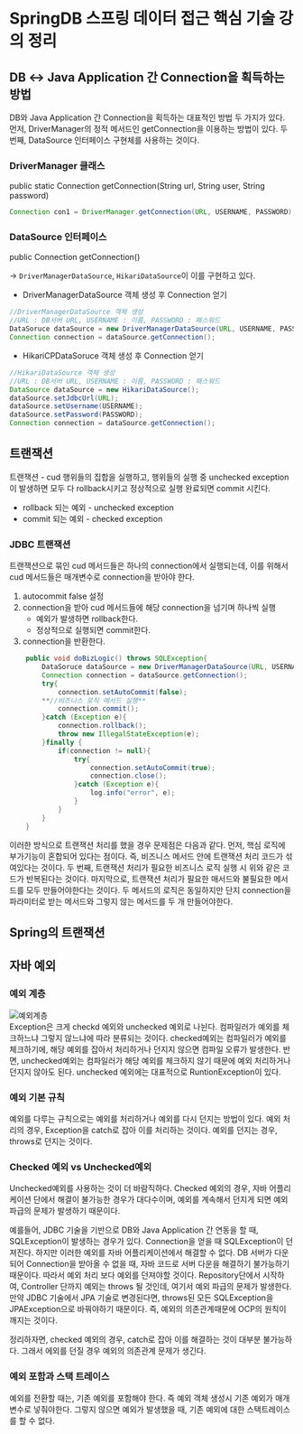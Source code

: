 # SpringDB 스프링 데이터 접근 핵심 기술 강의 정리

## DB ↔ Java Application 간 Connection을 획득하는 방법

DB와 Java Application 간 Connection을 획득하는 대표적인 방법 두 가지가 있다. 먼저, DriverManager의 정적 메서드인 getConnection을 이용하는 방법이 있다. 두 번째, DataSource 인터페이스 구현체를 사용하는 것이다. 

### DriverManager 클래스
public static Connection getConnection(String url, String user, String password)

```java
Connection con1 = DriverManager.getConnection(URL, USERNAME, PASSWORD);
```

### DataSource 인터페이스

public Connection getConnection()

→ `DriverManagerDataSource`, `HikariDataSource`이 이를 구현하고 있다.

- DriverManagerDataSource 객체 생성 후 Connection 얻기

```java
//DriverManagerDataSource 객체 생성
//URL : DB서버 URL, USERNAME : 이름, PASSWORD : 패스워드
DataSoruce dataSource = new DriverManagerDataSource(URL, USERNAME, PASSWORD);
Connection connection = dataSource.getConnection();
```

- HikariCPDataSoruce 객체 생성 후 Connection 얻기

```java
//HikariDataSource 객체 생성
//URL : DB서버 URL, USERNAME : 이름, PASSWORD : 패스워드
DataSource dataSource = new HikariDataSource();
dataSource.setJdbcUrl(URL);
dataSource.setUsername(USERNAME);
dataSource.setPassword(PASSWORD);
Connection connection = dataSource.getConnection();
```

## 트랜잭션

트랜잭션 - cud 행위들의 집합을 실행하고, 행위들의 실행 중 unchecked exception이 발생하면 모두 다 rollback시키고 정상적으로 실행 완료되면 commit 시킨다.

- rollback 되는 예외 - unchecked exception
- commit 되는 예외 - checked exception

### JDBC 트랜잭션

트랜잭션으로 묶인 cud 메서드들은 하나의 connection에서 실행되는데, 이를 위해서 cud 메서드들은 매개변수로 connection을 받아야 한다. 

1. autocommit false 설정
2. connection을 받아 cud 메서드들에 해당 connection을 넘기며 하나씩 실행
    - 예외가 발생하면 rollback한다.
    - 정상적으로 실행되면 commit한다.
3. connection을 반환한다.

```java
    public void doBizLogic() throws SQLException{
        DataSoruce dataSource = new DriverManagerDataSource(URL, USERNAME, PASSWORD);
        Connection connection = dataSource.getConnection();
        try{
            connection.setAutoCommit(false);
		**//비즈니스 로직 메서드 실행**
            connection.commit();
        }catch (Exception e){
            connection.rollback();
            throw new IllegalStateException(e);
        }finally {
            if(connection != null){
                try{
                    connection.setAutoCommit(true);
                    connection.close();
                }catch (Exception e){
                    log.info("error", e);
                }
            }
        }
    }
```

이러한 방식으로 트랜잭션 처리를 했을 경우 문제점은 다음과 같다. 먼저, 핵심 로직에 부가기능이 혼합되어 있다는 점이다. 즉, 비즈니스 메서드 안에 트랜잭션 처리 코드가 섞여있다는 것이다. 두 번째, 트랜잭션 처리가 필요한 비즈니스 로직 실행 시 위와 같은 코드가 반복된다는 것이다. 마지막으로, 트랜잭션 처리가 필요한 매서드와 불필요한 메서드를 모두 만들어야한다는 것이다. 두 메서드의 로직은 동일하지만 단지 connection을 파라미터로 받는 메서드와 그렇지 않는 메서드를 두 개 만들어야한다.

## Spring의 트랜잭션

## 자바 예외
### 예외 계층
![예외계층](https://user-images.githubusercontent.com/52367155/196892442-7c880beb-f4da-4431-a8db-567c60189ae7.png)</br>
Exception은 크게 checkd 예외와 unchecked 예외로 나뉜다. 컴파일러가 예외를 체크하느냐 그렇지 않느냐에 따라 분류되는 것이다. checked예외는 컴파일러가 예외를 체크하기에, 해당 예외를 잡아서 처리하거나 던지지 않으면 컴파일 오류가 발생한다. 반면, unchecked예외는 컴파일러가 해당 예외를 체크하지 않기 때문에 예외 처리하거나 던지지 않아도 된다. unchecked 예외에는 대표적으로 RuntionException이 있다.

### 예외 기본 규칙

예외를 다루는 규칙으로는 예외를 처리하거나 예외를 다시 던지는 방법이 있다. 예외 처리의 경우, Exception을 catch로 잡아 이를 처리하는 것이다. 예외를 던지는 경우, throws로 던지는 것이다.

### Checked 예외 vs Unchecked예외

Unchecked예외를 사용하는 것이 더 바람직하다. Checked 예외의 경우, 자바 어플리케이션 단에서 해결이 불가능한 경우가 대다수이며, 예외를 계속해서 던지게 되면 예외 파급의 문제가 발생하기 때문이다. 

예를들어, JDBC 기술을 기반으로  DB와 Java Application 간 연동을 할 때,  SQLException이 발생하는 경우가 있다. Connection을 얻을 때 SQLException이 던져진다. 하지만 이러한 예외를 자바 어플리케이션에서 해결할 수 없다. DB 서버가 다운되어 Connection을 받아올 수 없을 때, 자바 코드로 서버 다운을 해결하기 불가능하기 때문이다. 따라서 예외 처리 보다 예외를 던져야할 것이다. Repository단에서 시작하여, Controller 단까지 예외는 throws 될 것인데, 여기서 예외 파급의 문제가 발생한다. 만약 JDBC 기술에서 JPA 기술로 변경된다면, throws된 모든 SQLException을 JPAException으로 바꿔야하기 때문이다. 즉, 예외의 의존관계때문에 OCP의 원칙이 깨지는 것이다. 

정리하자면, checked 예외의 경우, catch로 잡아 이를 해결하는 것이 대부분 불가능하다. 그래서 에외를 던질 경우 예외의 의존관계 문제가 생긴다.

### 예외 포함과 스택 트레이스
예외를 전환할 때는, 기존 예외를 포함해야 한다. 즉 예외 객체 생성시 기존 예외가 매개변수로 넣줘야한다. 그렇지 않으면 예외가 발생했을 때, 기존 예외에 대한 스택트레이스를 할 수 없다.

